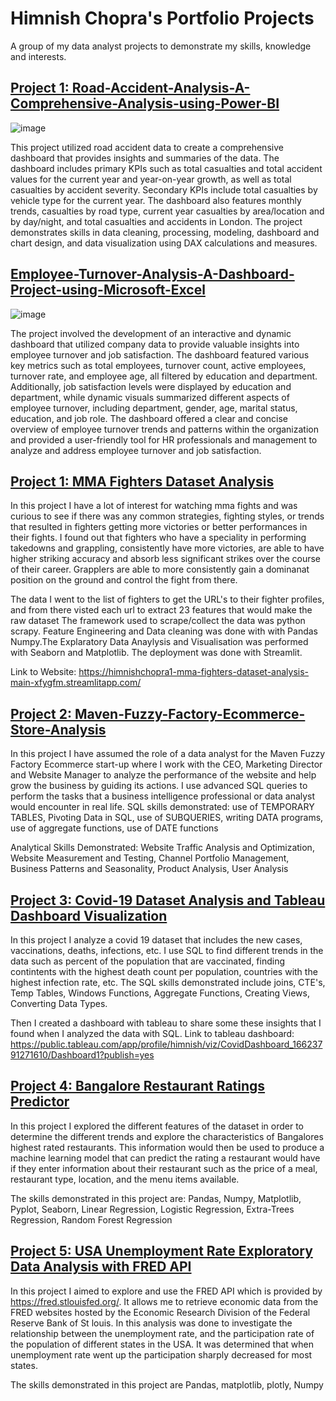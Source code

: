 # Himnish Chopra's Portfolio Projects
A group of my data analyst projects to demonstrate my skills, knowledge and interests.


## [Project 1: Road-Accident-Analysis-A-Comprehensive-Analysis-using-Power-BI](https://github.com/himnishchopra1/Road-Accident-Analysis-A-Comprehensive-Analysis-using-Power-BI.git)

![image](https://user-images.githubusercontent.com/91419941/232242170-11da6922-9830-4a97-82b9-8d4afba96b37.png)

This project utilized road accident data to create a comprehensive dashboard that provides insights and summaries of the data. The dashboard includes primary KPIs such as total casualties and total accident values for the current year and year-on-year growth, as well as total casualties by accident severity. Secondary KPIs include total casualties by vehicle type for the current year. The dashboard also features monthly trends, casualties by road type, current year casualties by area/location and by day/night, and total casualties and accidents in London. The project demonstrates skills in data cleaning, processing, modeling, dashboard and chart design, and data visualization using DAX calculations and measures.

## [Employee-Turnover-Analysis-A-Dashboard-Project-using-Microsoft-Excel](https://github.com/himnishchopra1/Employee-Turnover-Analysis-A-Dashboard-Project-using-Microsoft-Excel.git)

![image](https://user-images.githubusercontent.com/91419941/232246653-41ec85d1-b131-4c81-9888-361f2e63f970.png)

The project involved the development of an interactive and dynamic dashboard that utilized company data to provide valuable insights into employee turnover and job satisfaction. The dashboard featured various key metrics such as total employees, turnover count, active employees, turnover rate, and employee age, all filtered by education and department. Additionally, job satisfaction levels were displayed by education and department, while dynamic visuals summarized different aspects of employee turnover, including department, gender, age, marital status, education, and job role. The dashboard offered a clear and concise overview of employee turnover trends and patterns within the organization and provided a user-friendly tool for HR professionals and management to analyze and address employee turnover and job satisfaction.

## [Project 1: MMA Fighters Dataset Analysis](https://github.com/himnishchopra1/MMA-Fighters-Dataset-Analysis)

In this project I have a lot of interest for watching mma fights and was curious to see if there was any common strategies, fighting styles, or trends that resulted in fighters getting more victories or better performances in their fights. I found out that fighters who have a speciality in performing takedowns and grappling, consistently have more victories, are able to have higher striking accuracy and absorb less significant strikes over the course of their career. Grapplers are able to more consistently gain a dominanat position on the ground and control the fight from there. 

The data I went to the list of fighters to get the URL's to their fighter profiles, and from there visted each url to extract 23 features that would make the raw dataset The framework used to scrape/collect the data was python scrapy. Feature Engineering and Data cleaning was done with with Pandas Numpy.The Explaratory Data Anaylysis and Visualisation was performed with Seaborn and Matplotlib. The deployment was done with Streamlit.

Link to Website: https://himnishchopra1-mma-fighters-dataset-analysis-main-xfygfm.streamlitapp.com/


## [Project 2: Maven-Fuzzy-Factory-Ecommerce-Store-Analysis](https://github.com/himnishchopra1/Maven-Fuzzy-Factory-Ecommerce-Store-Analysis)
In this project I have assumed the role of a data analyst for the Maven Fuzzy Factory Ecommerce start-up where I work with the CEO, Marketing Director and Website Manager to analyze the performance of the website and help grow the business by guiding its actions. I use advanced SQL queries to perform the tasks that a business intelligence professional or data analyst would encounter in real life.
SQL skills demonstrated: use of TEMPORARY TABLES, Pivoting Data in SQL, use of SUBQUERIES, writing DATA programs, use of aggregate functions, use of DATE functions

Analytical Skills Demonstrated: Website Traffic Analysis and Optimization, Website Measurement and Testing, Channel Portfolio Management, Business Patterns and Seasonality, Product Analysis, User Analysis

## [Project 3: Covid-19 Dataset Analysis and Tableau Dashboard Visualization](https://github.com/himnishchopra1/COVID-Dataset-Analysis-and-Exploration)
In this project I analyze a covid 19 dataset that includes the new cases, vaccinations, deaths, infections, etc. I use SQL to find different trends in the data such as percent of the population that are vaccinated, finding contintents with the highest death count per population, countries with the highest infection rate, etc. The SQL skills demonstrated include joins, CTE's, Temp Tables, Windows Functions, Aggregate Functions, Creating Views, Converting Data Types.

Then I created a dashboard with tableau to share some these insights that I found when I analyzed the data with SQL.
Link to tableau dashboard: https://public.tableau.com/app/profile/himnish/viz/CovidDashboard_16623791271610/Dashboard1?publish=yes

## [Project 4: Bangalore Restaurant Ratings Predictor](https://github.com/himnishchopra1/Restaurant-Rating-Predictor)
In this project I explored the different features of the dataset in order to determine the different trends and explore the characteristics of Bangalores highest rated restaurants. This information would then be used to produce a machine learning model that can predict the rating a restaurant would have if they enter information about their restaurant such as the price of a meal, restaurant type, location, and the menu items available.

The skills demonstrated in this project are: Pandas, Numpy, Matplotlib, Pyplot, Seaborn, Linear Regression, Logistic Regression, Extra-Trees Regression, Random Forest Regression

## [Project 5: USA Unemployment Rate Exploratory Data Analysis with FRED API](https://github.com/himnishchopra1/EDA-on-Unemployment-Rate)
In this project I aimed to explore and use the FRED API which is provided by https://fred.stlouisfed.org/. It allows me to retrieve economic data from the FRED websites hosted by the Economic Research Division of the Federal Reserve Bank of St louis.  In this analysis was done to investigate the relationship between the unemployment rate, and the participation rate of the population of different states in the USA. It was determined that when unemployment rate went up the participation sharply decreased for most states. 

The skills demonstrated in this project are Pandas, matplotlib, plotly, Numpy



